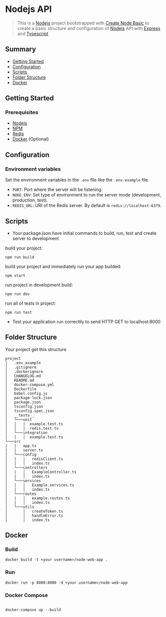 # Nodejs API

 > This is a [Nodejs](https://nodejs.org/en/) project bootstrapped with [Create Node Basic](https://github.com/mugarate12/basic-node-ts-config) to create a basic structure and configuration of [Nodejs](https://nodejs.org/en) API with [Express](https://expressjs.com) and [Typescript](https://www.typescriptlang.org)

## Summary

- [Getting Started](#getting-started)
- [Configuration](#configuration)
- [Scripts](#scripts)
- [Folder Structure](#folder-structure)
- [Docker](#docker)

## Getting Started

### Prerequisites

- [Nodejs](https://nodejs.org/en/)
- [NPM](https://www.npmjs.com/get-npm)
- [Redis](https://redis.io/)
- [Docker](https://www.docker.com/get-started) (Optional)

## Configuration

### Environment variables

Set the environment variables in the `.env` file like the `.env.example` file.

-  `PORT`: Port where the server will be listening.
-  `NODE_ENV`: Set type of environment to run the server mode (development, production, test).
-  `REDIS_URL`: URI of the Redis server. By default is `redis://localhost:6379`.

## Scripts

- Your package.json have initial commands to build, run, test and create server to development

build your project:
```shell
npm run build
```

build your project and immediately run your app builded:
```shell
npm start
```

run project in development build:
```shell
npm run dev
```

run all of tests in project:
```shell
npm run test
```

- Test your application run correctlly to send HTTP GET to localhost:8000

## Folder Structure

Your project get this structure
```
project
│   .env.example
│   .gitignore
│   .dockerignore
│   CHANGELOG.md
│   README.md
│   docker-compose.yml
│   Dockerfile
│   babel.config.js
│   package-lock.json
│   package.json
│   tsconfig.json
│   tsconfig.spec.json
│   __tests__
│   └───unit
|   │   |  example.test.ts
|   │   |  redis.test.ts
│   └───integration
|   │   |  example.test.ts
└───src
|   |   app.ts
|   |   server.ts
│   └───config
│   |   │   redisClient.ts
│   |   │   index.ts
│   └───controllers
│   |   │   ExampleController.ts
│   |   │   index.ts
│   └───services
│   |   │   Example.services.ts
│   |   │   index.ts
│   └───routes
│   |   │   example.routes.ts
│   |   │   index.ts
|   └───utils
│       │   createToken.ts
│       │   handleError.ts
│       │   index.ts
```

## Docker

### Build

```shell
docker build -t <your username>/node-web-app .
```

### Run

```shell
docker run -p 8000:8000 -d <your username>/node-web-app
```

### Docker Compose

```shell

docker-compose up --build

```
